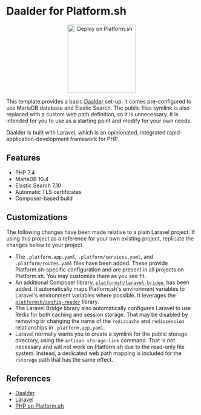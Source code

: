 # Daalder for Platform.sh

<p align="center">
<a href="https://console.platform.sh/projects/create-project?template=https://raw.githubusercontent.com/platformsh/template-builder/master/templates/laravel/.platform.template.yaml&utm_content=laravel&utm_source=github&utm_medium=button&utm_campaign=deploy_on_platform">
    <img src="https://platform.sh/images/deploy/lg-blue.svg" alt="Deploy on Platform.sh" width="180px" />
</a>
</p>

This template provides a basic [Daalder](https://daalder.io/) set-up.  It comes pre-configured to use MariaDB database and Elastic Search.  The public files symlink is also replaced with a custom web path definition, so it is unnecessary. It is intended for you to use as a starting point and modify for your own needs.

Daalder is built with Laravel, which is an opinionated, integrated rapid-application-development framework for PHP.

## Features

* PHP 7.4
* MariaDB 10.4
* Elastic Search 7.10
* Automatic TLS certificates
* Composer-based build

## Customizations

The following changes have been made relative to a plain Laravel project.  If using this project as a reference for your own existing project, replicate the changes below to your project.

* The `.platform.app.yaml`, `.platform/services.yaml`, and `.platform/routes.yaml` files have been added.  These provide Platform.sh-specific configuration and are present in all projects on Platform.sh.  You may customize them as you see fit.
* An additional Composer library, [`platformsh/laravel-bridge`](https://github.com/platformsh/laravel-bridge), has been added.  It automatically maps Platform.sh's environment variables to Laravel's environment variables where possible.  It leverages the [`platformsh/config-reader`](https://github.com/platformsh/config-reader-php) library.
* The Laravel Bridge library also automatically configures Laravel to use Redis for both caching and session storage.  That may be disabled by removing or changing the name of the `rediscache` and `redissession` relationships in `.platform.app.yaml`.
* Laravel normally wants you to create a symlink for the public storage directory, using the `artisan storage:link` command.  That is not necessary and will not work on Platform.sh due to the read-only file system. Instead, a dedicated web path mapping is included for the `/storage` path that has the same effect.

## References

* [Daalder](https://daalder.io/)
* [Laravel](https://laravel.com/)
* [PHP on Platform.sh](https://docs.platform.sh/languages/php.html)
